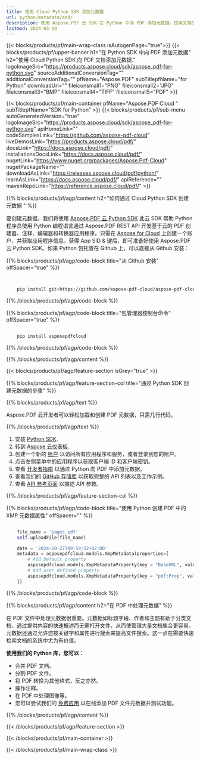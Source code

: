 ```yaml
---
title: 使用 Cloud Python SDK 添加元数据
url: python/metadata/add/
description: 使用 Aspose.PDF 云 SDK 在 Python 中向 PDF 添加元数据。提高文档的组织和可搜索性。
lastmod: 2024-03-19
---
```


{{< blocks/products/pf/main-wrap-class isAutogenPage="true">}}
{{< blocks/products/pf/upper-banner h1="在 Python SDK 中向 PDF 添加元数据" h2="使用 Cloud Python SDK 向 PDF 文档添加元数据." logoImageSrc="https://products.aspose.cloud/sdk/aspose_pdf-for-python.svg" sourceAdditionalConversionTag="" additionalConversionTag="" pfName="Aspose.PDF" subTitlepfName="for Python" downloadUrl="" fileiconsmall1="PNG" fileiconsmall2="JPG" fileiconsmall3="BMP" fileiconsmall4="TIFF" fileiconsmall5="PDF" >}}

{{< blocks/products/pf/main-container pfName="Aspose.PDF Cloud " subTitlepfName="SDK for Python" >}}
{{< blocks/products/pf/sub-menu autoGeneratedVersion="true" logoImageSrc="https://products.aspose.cloud/sdk/aspose_pdf-for-python.svg" apiHomeLink="" codeSamplesLink="https://github.com/aspose-pdf-cloud" liveDemosLink="https://products.aspose.cloud/pdf/" docsLink="https://docs.aspose.cloud/pdf/" installationsDocsLink="https://docs.aspose.cloud/pdf/" nugetLink="https://www.nuget.org/packages/Aspose.Pdf-Cloud" nugetPackageName="" downloadAsLink="https://releases.aspose.cloud/pdf/python/" learnAsLink="https://docs.aspose.cloud/pdf/" apiReference="" mavenRepoLink="https://reference.aspose.cloud/pdf/" >}}

{{% blocks/products/pf/agp/content h2="如何通过 Cloud Python SDK 创建元数据 " %}}

要创建元数据，我们将使用
[Aspose.PDF 云 Python SDK](https://products.aspose.cloud/pdf/python/)
此云 SDK 帮助 Python 程序员使用 Python 编程语言通过 Aspose.PDF REST API 开发基于云的 PDF 创建器、注释、编辑器和转换器应用程序。只需在 [Aspose for Cloud](https://dashboard.aspose.cloud/#/apps) 上创建一个账户，并获取应用程序信息。获得 App SID & 键后，即可准备好使用 Aspose.PDF 云 Python SDK。如果 Python 包托管在 Github 上，可以直接从 Github 安装：

{{% blocks/products/pf/agp/code-block title="从 Github 安装" offSpacer="true" %}}

```bash

     
    pip install git+https://github.com/aspose-pdf-cloud/aspose-pdf-cloud-python.git


```

{{% /blocks/products/pf/agp/code-block %}}

{{% blocks/products/pf/agp/code-block title="包管理器控制台命令" offSpacer="true" %}}

```bash
     
    pip install asposepdfcloud

```

{{% /blocks/products/pf/agp/code-block %}}

{{% /blocks/products/pf/agp/content %}}

{{< blocks/products/pf/agp/feature-section isGrey="true" >}}

{{% blocks/products/pf/agp/feature-section-col title="通过 Python SDK 创建元数据的步骤" %}}

{{% blocks/products/pf/agp/text %}}

Aspose.PDF 云开发者可以轻松加载和创建 PDF 元数据，只需几行代码。

{{% /blocks/products/pf/agp/text %}}

1. 安装 [Python SDK](https://pypi.org/project/asposepdfcloud/).
1. 转到 [Aspose 云仪表板](https://dashboard.aspose.cloud/).
1. 创建一个新的 [账户](https://docs.aspose.cloud/display/storagecloud/Creating+and+Managing+Account) 以访问所有应用程序和服务，或者登录到您的账户。
1. 点击左侧菜单中的应用程序以获取客户端 ID 和客户端密钥。
1. 查看 [开发者指南](https://docs.aspose.cloud/pdf/developer-guide/) 以通过 Python 向 PDF 中添加元数据。
1. 查看我们的 [GitHub 存储库](https://github.com/aspose-pdf-cloud/aspose-pdf-cloud-python/) 以获取完整的 API 列表以及工作示例。
1. 查看 [API 参考页面](https://reference.aspose.cloud/pdf/#/Document) 以描述 API 参数。

{{% /blocks/products/pf/agp/feature-section-col %}}

{{% blocks/products/pf/agp/code-block title="使用 Python 创建 PDF 中的 XMP 元数据属性" offSpacer="" %}}
```python

    file_name = 'pages.pdf'
    self.uploadFile(file_name)

    date = '2024-10-27T09:59:52+02:00'
    metadata = asposepdfcloud.models.XmpMetadata(properties=[
        # Add Default property
        asposepdfcloud.models.XmpMetadataProperty(key = "BaseURL", value = "http://www.somename.com/path"),
        # Add user defined property
        asposepdfcloud.models.XmpMetadataProperty(key = "pdf:Prop", value = "PropValue", namespace_uri = "http://ns.adobe.com/pdf/1.3/"),
    ])
```

{{% /blocks/products/pf/agp/code-block %}}

{{% blocks/products/pf/agp/content h2="在 PDF 中处理元数据" %}}

在 PDF 文件中处理元数据很重要。元数据如标题字段、作者和主题有助于分类文档，通过提供内容的快速概述而无需打开文件，从而使管理大量文档集合更容易。
元数据还通过允许您按关键字和属性进行搜索来提高文件搜索。这一点在需要快速检索文档的系统中尤为有价值。

**使用我们的 Python 库，您可以：**

+ 合并 PDF 文档。
+ 分割 PDF 文件。
+ 将 PDF 转换为其他格式，反之亦然。
+ 操作注释。
+ 在 PDF 中处理图像等。
+ 您可以尝试我们的 [免费应用](https://products.aspose.app/pdf/metadata) 以在线添加 PDF 文件元数据并测试功能。

{{% /blocks/products/pf/agp/content %}}

{{< /blocks/products/pf/agp/feature-section >}}


{{< /blocks/products/pf/main-container >}}

{{< /blocks/products/pf/main-wrap-class >}}
